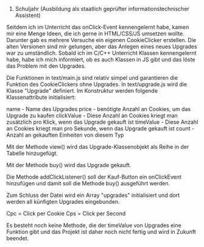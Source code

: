 1. Schuljahr (Ausbildung als staatlich geprüfter informationstechnischer Assistent)   

Seitdem ich im Unterricht das onClick-Event kennengelernt habe, kamen mir eine Menge Ideen, die ich gerne in HTML/CSS/JS umsetzen wollte. Darunter gab es mehrere Versuche ein eigenen CookieClicker erstellen. Die alten Versionen sind mir gelungen, aber das Anlegen eines neues Upgrades war zu umständlich. Sobald ich im C/C++ Unterricht Klassen kennengelernt habe, habe ich mich informiert, ob es auch Klassen in JS gibt und das löste das Problem mit den Upgrades. 

Die Funktionen in text/main.js sind relativ simpel und garantieren die Funktion des CookieClickers ohne Upgrades.
In text/upgrade.js wird die Klasse "Upgrade" definiert. Im Konstruktur werden folgende Klassenattribute initialisiert:

name 		- Name des Upgrades
price 		- benötigte Anzahl an Cookies, um das Upgrade zu kaufen
clickValue 	- Diese Anzahl an Cookies kriegt man zusätzlich pro Klick, wenn das Upgrade gekauft ist
timeValue 	- Diese Anzahl an Cookies kriegt man pro Sekunde, wenn das Upgrade gekauft ist
count 		- Anzahl an gekauften Einheiten von diesem Typ

Mit der Methode view() wird das Upgrade-Klassenobjekt als Reihe in der Tabelle hinzugefügt.

Mit der Methode buy() wird das Upgrade gekauft.

Die Methode addClickListener() soll der Kauf-Button ein onClickEvent hinzufügen und damit soll die Methode buy() ausgeführt werden.

Zum Schluss der Datei wird ein Array "upgrades" initialisiert und dort werden all künfigten Upgrades eingebunden.

Cpc = Click per Cookie
Cps = Click per Second

Es besteht noch keine Methode, die der timeValue von Upgrades eine Funktion gibt und das Projekt ist daher noch nicht fertig und wird
in Zukunft beendet.